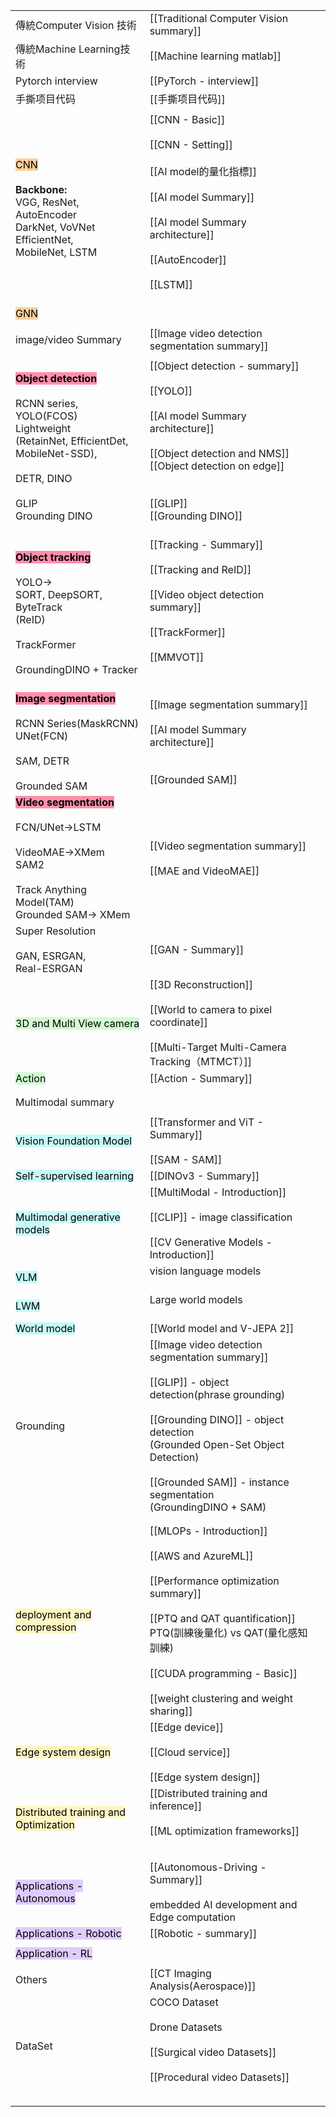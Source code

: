 
|                                                                                                                                                                                                                      |                                                                                                                                                                                                                                                                               |     |
| -------------------------------------------------------------------------------------------------------------------------------------------------------------------------------------------------------------------- | ----------------------------------------------------------------------------------------------------------------------------------------------------------------------------------------------------------------------------------------------------------------------------- | --- |
| 傳統Computer Vision 技術                                                                                                                                                                                                 | [[Traditional Computer Vision summary]]                                                                                                                                                                                                                                       |     |
| 傳統Machine Learning技術                                                                                                                                                                                                 | [[Machine learning matlab]]                                                                                                                                                                                                                                                   |     |
| Pytorch interview                                                                                                                                                                                                    | [[PyTorch - interview]]                                                                                                                                                                                                                                                       |     |
| 手撕项目代码                                                                                                                                                                                                               | [[手撕项目代码]]                                                                                                                                                                                                                                                                    |     |
|                                                                                                                                                                                                                      |                                                                                                                                                                                                                                                                               |     |
| <mark style="background: #FFB86CA6;">CNN</mark><br><br>**Backbone:**<br>VGG, ResNet, <br>AutoEncoder<br>DarkNet, VoVNet<br>EfficientNet,<br>MobileNet, LSTM                                                          | [[CNN - Basic]]<br><br>[[CNN - Setting]]<br><br>[[AI model的量化指標]]<br><br>[[AI model Summary]]<br><br>[[AI model Summary architecture]]<br><br>[[AutoEncoder]]<br><br>[[LSTM]]<br><br>                                                                                         |     |
| <mark style="background: #FFB86CA6;">GNN</mark>                                                                                                                                                                      |                                                                                                                                                                                                                                                                               |     |
|                                                                                                                                                                                                                      |                                                                                                                                                                                                                                                                               |     |
| image/video Summary                                                                                                                                                                                                  | [[Image video detection segmentation summary]]                                                                                                                                                                                                                                |     |
|                                                                                                                                                                                                                      |                                                                                                                                                                                                                                                                               |     |
| <mark style="background: #FF5582A6;">**Object detection**</mark><br><br>RCNN series, <br>YOLO(FCOS)<br>Lightweight<br>(RetainNet, EfficientDet, <br>MobileNet-SSD), <br><br>DETR, DINO<br><br>GLIP<br>Grounding DINO | [[Object detection - summary]]<br><br>[[YOLO]]<br><br>[[AI model Summary architecture]]<br> <br>[[Object detection and NMS]]<br>[[Object detection on edge]]<br><br><br>[[GLIP]]<br>[[Grounding DINO]]<br><br>                                                                |     |
| <mark style="background: #FF5582A6;">**Object tracking**</mark><br><br>YOLO-><br>SORT, DeepSORT, ByteTrack<br>(ReID)<br><br>TrackFormer<br><br>GroundingDINO + Tracker                                               | [[Tracking - Summary]]<br><br>[[Tracking and ReID]]<br><br>[[Video object detection summary]]<br><br>[[TrackFormer]]<br><br>[[MMVOT]]<br><br><br>                                                                                                                             |     |
| <mark style="background: #FF5582A6;">**Image segmentation**</mark><br><br>RCNN Series(MaskRCNN)<br>UNet(FCN)<br><br>SAM, DETR<br><br>Grounded SAM                                                                    | [[Image segmentation summary]]<br><br>[[AI model Summary architecture]]<br><br><br>[[Grounded SAM]]                                                                                                                                                                           |     |
| <mark style="background: #FF5582A6;">**Video segmentation**</mark><br><br>FCN/UNet->LSTM<br><br>VideoMAE->XMem<br>SAM2<br><br>Track Anything Model(TAM)<br>Grounded SAM-> XMem                                       | [[Video segmentation summary]]  <br><br>[[MAE and VideoMAE]]                                                                                                                                                                                                                  |     |
| Super Resolution<br><br>GAN, ESRGAN, <br>Real-ESRGAN                                                                                                                                                                 | [[GAN - Summary]]                                                                                                                                                                                                                                                             |     |
| <mark style="background: #BBFABBA6;">3D and Multi View camera</mark>                                                                                                                                                 | [[3D Reconstruction]]<br><br>[[World to camera to pixel coordinate]]<br><br>[[Multi-Target Multi-Camera Tracking（MTMCT）]]                                                                                                                                                     |     |
| <mark style="background: #BBFABBA6;">Action</mark>                                                                                                                                                                   | [[Action - Summary]]                                                                                                                                                                                                                                                          |     |
|                                                                                                                                                                                                                      |                                                                                                                                                                                                                                                                               |     |
|                                                                                                                                                                                                                      |                                                                                                                                                                                                                                                                               |     |
| Multimodal summary                                                                                                                                                                                                   |                                                                                                                                                                                                                                                                               |     |
|                                                                                                                                                                                                                      |                                                                                                                                                                                                                                                                               |     |
| <mark style="background: #ABF7F7A6;">Vision Foundation Model</mark>                                                                                                                                                  | [[Transformer and ViT - Summary]]<br><br>[[SAM - SAM]]<br>                                                                                                                                                                                                                    |     |
| <mark style="background: #ABF7F7A6;">Self-supervised learning</mark>                                                                                                                                                 | [[DINOv3 - Summary]]                                                                                                                                                                                                                                                          |     |
| <mark style="background: #ABF7F7A6;">Multimodal generative models</mark>                                                                                                                                             | [[MultiModal - Introduction]]<br><br>[[CLIP]] - image classification<br><br>[[CV Generative Models - Introduction]]                                                                                                                                                           |     |
| <mark style="background: #ABF7F7A6;">VLM</mark>                                                                                                                                                                      | vision language models<br><br>                                                                                                                                                                                                                                                |     |
| <mark style="background: #ABF7F7A6;">LWM</mark>                                                                                                                                                                      | Large world models<br><br>                                                                                                                                                                                                                                                    |     |
| <mark style="background: #ABF7F7A6;">World model</mark>                                                                                                                                                              | [[World model and V-JEPA 2]]                                                                                                                                                                                                                                                  |     |
| Grounding                                                                                                                                                                                                            | [[Image video detection segmentation summary]]<br><br>[[GLIP]] - object detection(phrase grounding)<br><br>[[Grounding DINO]] - object detection<br>      (Grounded Open-Set Object Detection)<br><br>[[Grounded SAM]] - instance segmentation<br>      (GroundingDINO + SAM) |     |
|                                                                                                                                                                                                                      |                                                                                                                                                                                                                                                                               |     |
|                                                                                                                                                                                                                      |                                                                                                                                                                                                                                                                               |     |
| <mark style="background: #FFF3A3A6;">deployment and compression</mark>                                                                                                                                               | [[MLOPs - Introduction]]<br><br>[[AWS and AzureML]]<br><br>[[Performance optimization summary]]<br><br>[[PTQ and QAT quantification]]<br>PTQ(訓練後量化) vs QAT(量化感知訓練)<br><br>[[CUDA programming - Basic]]<br><br>[[weight clustering and weight sharing]]                        |     |
| <mark style="background: #FFF3A3A6;">Edge system design</mark>                                                                                                                                                       | [[Edge device]]<br><br>[[Cloud service]]<br><br>[[Edge system design]]                                                                                                                                                                                                        |     |
| <mark style="background: #FFF3A3A6;">Distributed training and Optimization</mark>                                                                                                                                    | [[Distributed training and inference]]<br><br>[[ML optimization frameworks]]<br><br>                                                                                                                                                                                          |     |
|                                                                                                                                                                                                                      |                                                                                                                                                                                                                                                                               |     |
|                                                                                                                                                                                                                      |                                                                                                                                                                                                                                                                               |     |
| <mark style="background: #D2B3FFA6;">Applications - Autonomous</mark>                                                                                                                                                | [[Autonomous-Driving - Summary]]<br><br>embedded AI development and Edge computation                                                                                                                                                                                          |     |
| <mark style="background: #D2B3FFA6;">Applications - Robotic</mark>                                                                                                                                                   | [[Robotic - summary]]                                                                                                                                                                                                                                                         |     |
|                                                                                                                                                                                                                      |                                                                                                                                                                                                                                                                               |     |
| <mark style="background: #D2B3FFA6;">Application - RL</mark>                                                                                                                                                         |                                                                                                                                                                                                                                                                               |     |
|                                                                                                                                                                                                                      |                                                                                                                                                                                                                                                                               |     |
| Others                                                                                                                                                                                                               | [[CT Imaging Analysis(Aerospace)]]                                                                                                                                                                                                                                            |     |
| DataSet                                                                                                                                                                                                              | COCO Dataset<br><br>Drone Datasets<br><br>[[Surgical video Datasets]]<br><br>[[Procedural video Datasets]]<br><br>                                                                                                                                                            |     |
|                                                                                                                                                                                                                      |                                                                                                                                                                                                                                                                               |     |
|                                                                                                                                                                                                                      |                                                                                                                                                                                                                                                                               |     |

